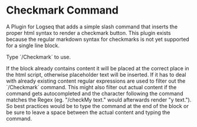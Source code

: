# Checkmark Command

A Plugin for Logseq that adds a simple slash command that inserts the proper html syntax to render a checkmark button. This plugin exists because the regular markdown syntax for checkmarks is not yet supported for a single line block.

Type ´/Checkmark´ to use.

If the block already contains content it will be placed at the correct place in the html script, otherwise placeholder text will be inserted. If it has to deal with already existing content regular expressions are used to filter out the ´/Checkmark´ command. This might also filter out actual content if the command gets autocompleted and the character following the command matches the Regex (eg. "/checkMy text." would afterwards render "y text."). So best practices would be to type the command at the end of the block or be sure to leave a space between the actual content and typing the command.